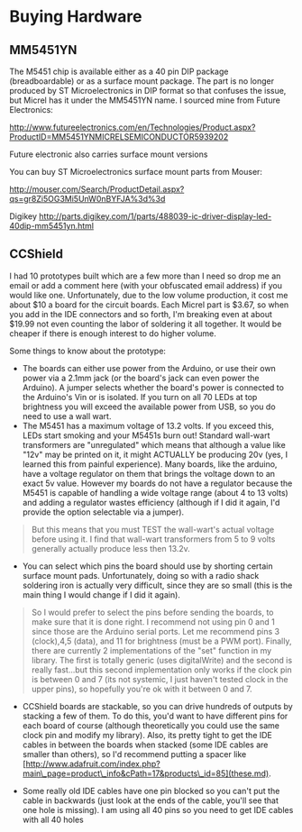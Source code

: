 # Buying Hardware #

## MM5451YN ##
The M5451 chip is available either as a 40 pin DIP package (breadboardable) or as a surface mount package.  The part is no longer produced by ST Microelectronics in DIP format so that confuses the issue, but Micrel has it under the MM5451YN name.  I sourced mine from Future Electronics:

http://www.futureelectronics.com/en/Technologies/Product.aspx?ProductID=MM5451YNMICRELSEMICONDUCTOR5939202

Future electronic also carries surface mount versions

You can buy ST Microelectronics surface mount parts from Mouser:

http://mouser.com/Search/ProductDetail.aspx?qs=gr8Zi5OG3Mi5UnW0nBYFJA%3d%3d

Digikey
http://parts.digikey.com/1/parts/488039-ic-driver-display-led-40dip-mm5451yn.html


## CCShield ##

I had 10 prototypes built which are a few more than I need so drop me an email or add a comment here (with your obfuscated email address) if you would like one.  Unfortunately, due to the low volume production, it cost me about $10 a board for the circuit boards.  Each Micrel part is $3.67, so when you add in the IDE connectors and so forth, I'm breaking even at about $19.99 not even counting the labor of soldering it all together.  It would be cheaper if there is enough interest to do higher volume.

Some things to know about the prototype:

  * The boards can either use power from the Arduino, or use their own power via a 2.1mm jack (or the board's jack can even power the Arduino).  A jumper selects whether the board's power is connected to the Arduino's Vin or is isolated.  If you turn on all 70 LEDs at top brightness you will exceed the available power from USB, so you do need to use a wall wart.
  * The M5451 has a maximum voltage of 13.2 volts.  If you exceed this, LEDs start smoking and your M5451s burn out!  Standard wall-wart transformers are "unregulated" which means that although a value like "12v" may be printed on it, it might ACTUALLY be producing 20v (yes, I learned this from painful experience).  Many boards, like the arduino, have a voltage regulator on them that brings the voltage down to an exact 5v value.  However my boards do not have a regulator because the M5451 is capable of handling a wide voltage range (about 4 to 13 volts) and adding a regulator wastes efficiency (although if I did it again, I'd provide the option selectable via a jumper).
> But this means that you must TEST the wall-wart's actual voltage before using it.  I find that wall-wart transformers from 5 to 9 volts generally actually produce less then 13.2v.
  * You can select which pins the board should use by shorting certain surface mount pads.  Unfortunately, doing so with a radio shack soldering iron is actually very difficult, since they are so small (this is the main thing I would change if I did it again).
> So I would prefer to select the pins before sending the boards, to make sure that it is done right. I recommend not using pin 0 and 1 since those are the Arduino serial ports.  Let me recommend pins 3 (clock),4,5 (data), and 11 for brightness (must be a PWM port).
> Finally, there are currently 2 implementations of the "set" function in my library.  The first is totally generic (uses digitalWrite) and the second is really fast...but this second implementation only works if the clock pin is between 0 and 7 (its not systemic, I just haven't tested clock in the upper pins), so hopefully you're ok with it between 0 and 7.
  * CCShield boards are stackable, so you can drive hundreds of outputs by stacking a few of them.  To do this, you'd want to have different pins for each board of course (although theoretically you could use the same clock pin and modify my library).  Also, its pretty tight to get the IDE cables in between the boards when stacked (some IDE cables are smaller than others), so I'd recommend putting a spacer like [http://www.adafruit.com/index.php?main\_page=product\_info&cPath=17&products\_id=85](these.md).

  * Some really old IDE cables have one pin blocked so you can't put the cable in backwards (just look at the ends of the cable, you'll see that one hole is missing).  I am using all 40 pins so you need to get IDE cables with all 40 holes